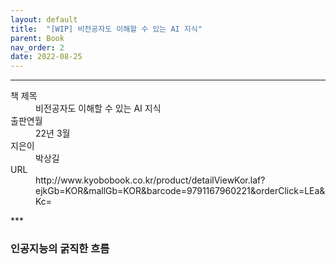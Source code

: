 ```yaml
---
layout: default
title:  "[WIP] 비전공자도 이해할 수 있는 AI 지식"
parent: Book
nav_order: 2
date: 2022-08-25
---
```


***
<dl>
  <dt>책 제목</dt>
  <dd>비전공자도 이해할 수 있는 AI 지식</dd>
  <dt>출판연월</dt>
  <dd>22년 3월</dd>
  <dt>지은이</dt>
  <dd>박상길</dd>
  <dt>URL</dt>
  <dd>http://www.kyobobook.co.kr/product/detailViewKor.laf?ejkGb=KOR&mallGb=KOR&barcode=9791167960221&orderClick=LEa&Kc=</dd>
</dl>
***

### 인공지능의 굵직한 흐름




### 


